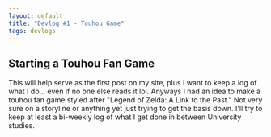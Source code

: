 ```yaml
---
layout: default
title: "Devlog #1 - Touhou Game"
tags: devlogs
---
```


## Starting a Touhou Fan Game

This will help serve as the first post on my site, plus I want to keep a log of what I do... even if no one else reads it lol. Anyways I had an idea to make a touhou fan game styled after "Legend of Zelda: A Link to the Past." Not very sure on a storyline or anything yet just trying to get the basis down. I'll try to keep at least a bi-weekly log of what I get done in between University studies.